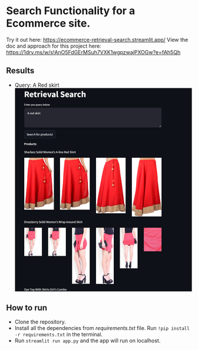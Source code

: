 # Search Functionality for a Ecommerce site.
Try it out here: https://ecommerce-retrieval-search.streamlit.app/
View the doc and approach for this project here: https://1drv.ms/w/s!AnO5FdGErMSuh7VXK1wgpzwajPXOGw?e=fAh5Qh

## Results
* Query: A Red skirt
![A red skirt](<Imgs/Screenshot 2024-08-09 081151.png>)

## How to run
* Clone the repository.
* Install all the dependencies from *requirements.txt* file. Run `!pip install -r requirements.txt` in the terminal.
* Run `streamlit run app.py` and the app will run on localhost.
